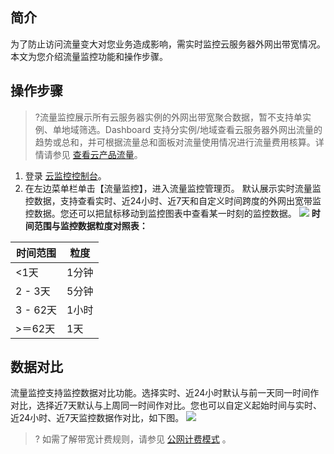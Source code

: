 ## 简介


为了防止访问流量变大对您业务造成影响，需实时监控云服务器外网出带宽情况。本文为您介绍流量监控功能和操作步骤。



## 操作步骤

> ?流量监控展示所有云服务器实例的外网出带宽聚合数据，暂不支持单实例、单地域筛选。Dashboard 支持分实例/地域查看云服务器外网出流量的趋势或总和，并可根据流量总和面板对流量使用情况进行流量费用核算。详情请参见 [查看云产品流量](https://cloud.tencent.com/document/product/248/54160)。

1. 登录 [云监控控制台](https://console.cloud.tencent.com/monitor/overview)。
2. 在左边菜单栏单击【流量监控】，进入流量监控管理页。
默认展示实时流量监控数据，支持查看实时、近24小时、近7天和自定义时间跨度的外网出宽带监控数据。您还可以把鼠标移动到监控图表中查看某一时刻的监控数据。
![](https://main.qcloudimg.com/raw/8dc2f74f0dec6557a3f7dad644a23a0d.png)
**时间范围与监控数据粒度对照表：**
<table>
<thead>
<tr>
<th>时间范围</th>
<th>粒度</th>
</tr>
</thead>
<tbody><tr>
<td>&lt;1天</td>
<td>1分钟</td>
</tr>
<tr>
<td>2 - 3天</td>
<td>5分钟</td>
</tr>
<tr>
<td>3 - 62天</td>
<td>1小时</td>
</tr>
<tr>
<td>&gt;＝62天</td>
<td>1天</td>
</tr>
</tbody></table>

## 数据对比

流量监控支持监控数据对比功能。选择实时、近24小时默认与前一天同一时间作对比，选择近7天默认与上周同一时间作对比。您也可以自定义起始时间与实时、近24小时、近7天监控数据作对比，如下图。
![](https://main.qcloudimg.com/raw/be82b3255f0f5aa7b050fc5753358c67.png)

>? 如需了解带宽计费规则，请参见 [公网计费模式](https://cloud.tencent.com/document/product/213/10578) 。


